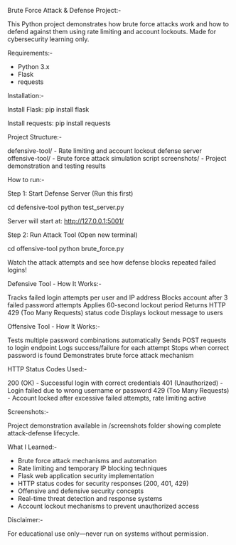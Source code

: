 Brute Force Attack & Defense Project:-


This Python project demonstrates how brute force attacks work and how to defend against them using rate limiting and account lockouts. Made for cybersecurity learning only.


Requirements:-
- Python 3.x
- Flask
- requests


Installation:-

Install Flask:
pip install flask

Install requests:
pip install requests


Project Structure:-

defensive-tool/    - Rate limiting and account lockout defense server
offensive-tool/    - Brute force attack simulation script
screenshots/       - Project demonstration and testing results


How to run:-


Step 1: Start Defense Server (Run this first)

cd defensive-tool
python test_server.py

Server will start at: http://127.0.0.1:5001/


Step 2: Run Attack Tool (Open new terminal)

cd offensive-tool
python brute_force.py

Watch the attack attempts and see how defense blocks repeated failed logins!


Defensive Tool - How It Works:-

Tracks failed login attempts per user and IP address
Blocks account after 3 failed password attempts
Applies 60-second lockout period
Returns HTTP 429 (Too Many Requests) status code
Displays lockout message to users


Offensive Tool - How It Works:-

Tests multiple password combinations automatically
Sends POST requests to login endpoint
Logs success/failure for each attempt
Stops when correct password is found
Demonstrates brute force attack mechanism


HTTP Status Codes Used:-

200 (OK) - Successful login with correct credentials
401 (Unauthorized) - Login failed due to wrong username or password
429 (Too Many Requests) - Account locked after excessive failed attempts, rate limiting active


Screenshots:-

Project demonstration available in /screenshots folder showing complete attack-defense lifecycle.


What I Learned:-

- Brute force attack mechanisms and automation
- Rate limiting and temporary IP blocking techniques
- Flask web application security implementation
- HTTP status codes for security responses (200, 401, 429)
- Offensive and defensive security concepts
- Real-time threat detection and response systems
- Account lockout mechanisms to prevent unauthorized access


Disclaimer:-

For educational use only—never run on systems without permission.

